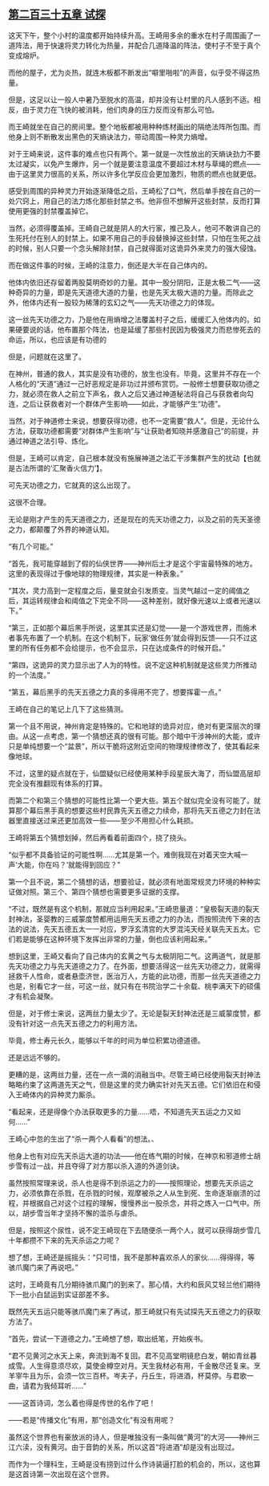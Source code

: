 ## [第二百三十五章 试探](https://www.xxbiquge.com/11_11207/9173151.html)


  这天下午，整个小村的温度都开始持续升高。王崎用多余的重水在村子周围画了一道阵法，用于快速将灵力转化为热量，并配合几道降温的阵法，使村子不至于真个变成熔炉。

  而他的屋子，尤为炎热，就连木板都不断发出“噼里啪啦”的声音，似乎受不得这热量。

  但是，这足以让一般人中暑乃至脱水的高温，却并没有让村里的凡人感到不适。相反，由于灵力在飞快的被消耗，他们肉身的压力反而没有那么可怕。

  而王崎就坐在自己的房间里。整个地板都被用种种炼材画出的隔绝法阵所包围。而他身上则不断散发出黑色的天熵诀法力，带动周围一种灵力熵增。

  对于王崎来说，这件事的难点也只有两个。第一就是一次性放出的天熵诀劲力不要太过凝实，以免产生爆炸，另一个就是要注意温度不要超过木材与草绳的燃点——由于这里灵力很高的关系，所以许多化学反应会更加激烈，物质的燃点也就更低。

  感受到周围的异种灵力开始逐渐降低之后，王崎松了口气，然后单手按在自己的一处穴窍上，用自己的法力炼化那些封禁之书。他非但不想解开这些封禁，反而打算使用更强的封禁覆盖掉它。

  当然，必须得覆盖掉。王崎自己就是阴人的大行家，推己及人，他可不敢讲自己的生死托付在别人的封禁上。如果不用自己的手段替换掉这些封禁，只怕在生死之战的时候，别人只要一个念头解除封禁，自己就得面对这诡异外来灵力的强大侵蚀。

  而在做这件事的时候，王崎的注意力，倒还是大半在自己体内的。

  他体内依旧还存留着两股莫明奇妙的力量。其中一股分阴阳，正是太极二气——这种奇异的力量，即是先天道德大道的力量，也是先天太极大道的力量。而除此之外，他体内还有一股较为稀薄的玄幻之气——先天功德之力的体现。

  这一丝先天功德之力，乃是他在用熵增之法覆盖村子之后，缓缓汇入他体内的。如果硬要说的话，他布置那个阵法，也是延缓了那些村民因为极强灵力而悲惨死去的命运，所以，也应该是有功德的

  但是，问题就在这里了。

  在神州，普通的救人，其实是没有功德的，放生也没有。毕竟，这里并不存在一个人格化的“天道”通过一己好恶规定是非功过并颁布赏罚。一般修士想要获取功德之力，就必须在救人之前立下声名，救人之后又通过神道秘法将自己与获救者向勾连，之后让获救者对一个群体产生影响——如此，才能够产生“功德”。

  当然，对于神道修士来说，想要获得功德，也不一定需要“救人”。但是，无论什么方法，获取功德都需要“对群体产生影响”与“让获助者知晓并感激自己”的前提，并通过神道之法引导、炼化。

  但是，王崎可以肯定，自己根本就没有施展神道之法汇干涉集群产生的扰动【也就是古法所谓的‘汇聚香火信力’】。

  可先天功德之力，它就真的这么出现了。

  这很不合理。

  无论是刚才产生的先天道德之力，还是现在的先天功德之力，以及之前的先天圣德之力，都颠覆了外界的神道认知。

  “有几个可能。”

  “首先，我可能穿越到了假的仙侠世界——神州后土才是这个宇宙最特殊的地方。这里的表现得过于像地球的物理规律，其实是一种表象。”

  “其次，灵力高到一定程度之后，量变就会引发质变。当灵气越过一定的阈值之后，其运转规律会和阈值之下完全不同——这种差别，就好像光速以上或者光速以下。”

  “第三，正如那个幕后黑手所说，这里其实还是幻觉——是一个游戏世界，而施术者事先布置了一个机制。在这个机制下，玩家‘做任务’就会得到反馈——只不过这里的所有任务都不会给提示，也不会显示，只在达成条件的时候开启。”

  “第四，这诡异的灵力显示出了人为的特性。说不定这种机制就是这些灵力所推动的一个法度。”

  “第五，幕后黑手的先天五德之力真的多得用不完了，想要挥霍一点。”

  王崎在自己的笔记上几下了这些猜测。

  第一个且不用说，神州肯定是特殊的。它和地球的诡异对应，绝对有更深层次的理由。从这一点考虑，第一个猜想还真的很有可能。那个暗中干涉神州的大能，或许只是单纯想要一个“盆景”，所以干脆将这附近空间的物理规律修改了，使其看起来像地球。

  不过，这里的疑点就在于，仙盟疑似已经使用某种手段星辰大海了，而仙盟高层却完全没有推翻现有体系的打算。

  而第二个和第三个猜想的可能性比第一个更大些。第五个就似完全没有可能了。就算那个幕后黑手真的想要这些村民靠先天五德之力续命，那将先天五德之力封在法器里直接送过来还更加高效一些——至少不用担心什么耗损。

  王崎将第五个猜想划掉，然后再看着前面四个，挠了挠头。

  “似乎都不具备验证的可能性啊……尤其是第一个。难倒我现在对着天空大喊一声‘大能，你在吗？’就能得到回应？”

  第一个且不说，第二个猜想的话，想要验证，就必须有地面常规灵力环境的种种实证做对照。第三个、第四个猜想也需要更多证据的支撑。

  “不过，既然是有这个机制，那就应当利用起来。”王崎思量道：“皇极裂天道的裂天封神法，圣婴教的三威蒙度赞都用运用先天五德之力的办法，而按照流传下来的古法的说法，先天五德五太一一对应，罗浮玄清宫的大罗混沌天经关联先天五太。它们若是能够在这种环境下发挥出非常的力量，倒也应该利用起来。”

  想到这里，王崎又看向了自己体内的玄黄之气与太极阴阳二气。这两道气，就是那先天功德之力与先天道德之力了。在外面，想要活得这一丝先天功德之力，就需得拯救千人性命，或者悬壶济世，医治万人，方能的此功德，而那一丝先天道德之力也是，别看它才一丝，可这一丝，就只有在书院治学二十余载、桃李满天下的硕儒才有机会凝聚。

  但是，对于修士来说，这两丝力量太少了。无论是裂天封神法还是三威蒙度赞，都没有针对这一点先天五德之力的利用方法。

  毕竟，修士寿元长久，能够以千年的时间为单位积累功德道德。

  还是远远不够的。

  更糟的是，这两丝力量，还在一点一滴的消融当中。尽管王崎已经使用裂天封神法略略约束了这两道先天之气，但是这里的灵力确实针对先天五德。它们依旧在和侵入王崎体内的异种灵力厮杀。

  “看起来，还是得像个办法获取更多的力量……唔，不知道先天五运之力又如何……”

  王崎心中忽的生出了“杀一两个人看看”的想法。、

  他身上也有对应先天杀运大道的功法——他在练气期的时候，在神京和邪道修士胡步雪有过一战，并且夺得了对方那以杀入道的外道剑诀。

  虽然按照常理来说，杀人也是得不到杀运之力的——按照理论，想要先天杀运之力，必须依靠在杀戮，在杀戮的时候，观摩被杀之人从生到死、生命逐渐崩溃的过程，并根据自己对这个过程的理解，慢慢养出一股杀念，并将之炼入一口气中。所以，胡步雪当年才坚持不懈的滥杀与虐杀。

  但是，按照这个尿性，说不定王崎现在下去随便杀一两个人，就可以获得胡步雪几十年都攒不下来的先天杀运之力呢？

  想了想，王崎还是摇摇头：“只可惜，我不是那种喜欢杀人的家伙……得得得，等骇爪魔门来了再说吧。”

  这时，王崎竟有几分期待骇爪魔门的到来了。那心情，大约和辰风艾轻兰他们期待下一批小白鼠运到实证部差不多。

  既然先天五运只能等骇爪魔门来了再试，那王崎就只有先试探先天五德之力的获取方法了。

  “首先，尝试一下道德之力。”王崎想了想，取出纸笔，开始疾书。

  “君不见黄河之水天上来，奔流到海不复回。君不见高堂明镜悲白发，朝如青丝暮成雪。人生得意须尽欢，莫使金樽空对月。天生我材必有用，千金散尽还复来。烹羊宰牛且为乐，会须一饮三百杯。岑夫子，丹丘生，将进酒，杯莫停。与君歌一曲，请君为我倾耳听……”

  ——这首诗词，怎么着也得是传世的名作了吧！

  ——若是“传播文化”有用，那“创造文化”有没有用呢？

  虽然这个世界也有豪放派的诗人，但是唯独没有一条叫做“黄河”的大河——神州三江六渎，没有黄河。由于音韵的关系，所以这首“将进酒”却是没有出现过。

  而作为一个理科生，王崎是没有捞到过什么作诗装逼打脸的机会的，所以，这也算是这首诗第一次出现在这个世界。

